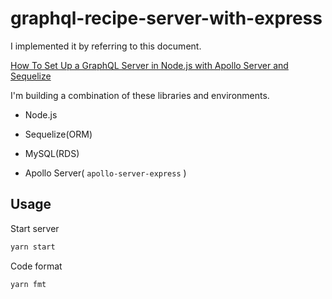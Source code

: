 # graphql-recipe-server-with-express

I implemented it by referring to this document.

[How To Set Up a GraphQL Server in Node.js with Apollo Server and Sequelize](https://www.digitalocean.com/community/tutorials/how-to-set-up-a-graphql-server-in-node-js-with-apollo-server-and-sequelize)

I'm building a combination of these libraries and environments.

- Node.js

- Sequelize(ORM)

- MySQL(RDS)

- Apollo Server( `apollo-server-express` )

## Usage

Start server

```bash
yarn start
```

Code format

```bash
yarn fmt
```
